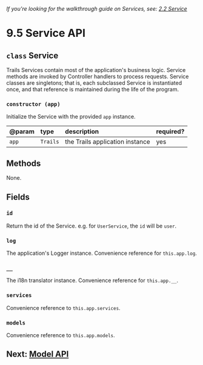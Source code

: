 *If you're looking for the walkthrough guide on Services, see: [2.2 Service](../build/service.md)*

# 9.5 Service API

## `class` Service

Trails Services contain most of the application's business logic. Service methods are invoked by Controller handlers to process requests.
Service classes are singletons; that is, each subclassed Service is instantiated once, and that reference is maintained during the life of the program.

### `constructor (app)`

Initialize the Service with the provided `app` instance.

| @param | type | description | required? |
|:---|:---|:---|:---|
| `app` | `Trails` | the Trails application instance | yes |

## Methods

None.

## Fields

### `id`

Return the id of the Service. e.g. for `UserService`, the `id` will be `user`.

### `log`

The application's Logger instance. Convenience reference for `this.app.log`.

### `__`

The i18n translator instance. Convenience reference for `this.app.__`.

### `services`

Convenience reference to `this.app.services`.

### `models`

Convenience reference to `this.app.models`.

## Next: [Model API](model.md)
